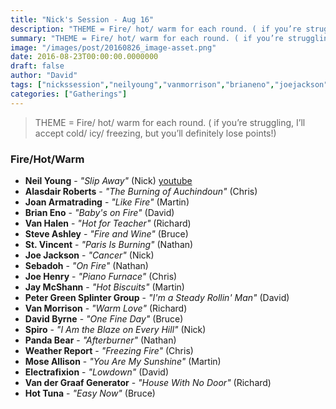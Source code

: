 ```yaml
---
title: "Nick's Session - Aug 16"
description: "THEME = Fire/ hot/ warm for each round. ( if you’re struggling, I’ll accept cold/ icy/ freezing, but you’ll definitely lose points!)"
summary: "THEME = Fire/ hot/ warm for each round. ( if you’re struggling, I’ll accept cold/ icy/ freezing, but you’ll definitely lose points!)"
image: "/images/post/20160826_image-asset.png"
date: 2016-08-23T00:00:00.0000000
draft: false
author: "David"
tags: ["nickssession","neilyoung","vanmorrison","brianeno","joejackson","moseallison","joehenry","petergreen","davidbyrne","sebadoh","joanarmatrading","hottuna","vanhalen","stvincent","pandabear","jaymcshann","electrafixion","spiro","steveashley","weatherreport","alasdairroberts","vandergraafgenerator","youtube"]
categories: ["Gatherings"]
---
```

> THEME = Fire/ hot/ warm for each round. ( if you’re struggling, I’ll accept cold/ icy/ freezing, but you’ll definitely lose points!)
### Fire/Hot/Warm
- **Neil Young** - _"Slip Away"_ (Nick) [youtube](https://www.youtube.com/watch?v=stzfzAJXuK8)
- **Alasdair Roberts** - _"The Burning of Auchindoun"_ (Chris)
- **Joan Armatrading** - _"Like Fire"_ (Martin)
- **Brian Eno** - _"Baby's on Fire"_ (David)
- **Van Halen** - _"Hot for Teacher"_ (Richard)
- **Steve Ashley** - _"Fire and Wine"_ (Bruce)
- **St. Vincent** - _"Paris Is Burning"_ (Nathan)
- **Joe Jackson** - _"Cancer"_ (Nick)
- **Sebadoh** - _"On Fire"_ (Nathan)
- **Joe Henry** - _"Piano Furnace"_ (Chris)
- **Jay McShann** - _"Hot Biscuits"_ (Martin)
- **Peter Green Splinter Group** - _"I'm a Steady Rollin' Man"_ (David)
- **Van Morrison** - _"Warm Love"_ (Richard)
- **David Byrne** - _"One Fine Day"_ (Bruce)
- **Spiro** - _"I Am the Blaze on Every Hill"_ (Nick)
- **Panda Bear** - _"Afterburner"_ (Nathan)
- **Weather Report** - _"Freezing Fire"_ (Chris)
- **Mose Allison** - _"You Are My Sunshine"_ (Martin)
- **Electrafixion** - _"Lowdown"_ (David)
- **Van der Graaf Generator** - _"House With No Door"_ (Richard)
- **Hot Tuna** - _"Easy Now"_ (Bruce)
